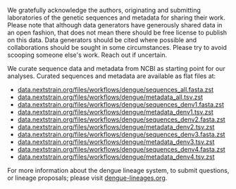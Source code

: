 We gratefully acknowledge the authors, originating and submitting laboratories of the genetic sequences and metadata for sharing their work. Please note that although data generators have generously shared data in an open fashion, that does not mean there should be free license to publish on this data. Data generators should be cited where possible and collaborations should be sought in some circumstances. Please try to avoid scooping someone else's work. Reach out if uncertain.

We curate sequence data and metadata from NCBI as starting point for our analyses. Curated sequences and metadata are available as flat files at:

* [data.nextstrain.org/files/workflows/dengue/sequences_all.fasta.zst](https://data.nextstrain.org/files/workflows/dengue/sequences_all.fasta.zst)
* [data.nextstrain.org/files/workflows/dengue/metadata_all.tsv.zst](https://data.nextstrain.org/files/workflows/dengue/metadata_all.tsv.zst)
* [data.nextstrain.org/files/workflows/dengue/sequences_denv1.fasta.zst](https://data.nextstrain.org/files/workflows/dengue/sequences_denv1.fasta.zst)
* [data.nextstrain.org/files/workflows/dengue/metadata_denv1.tsv.zst](https://data.nextstrain.org/files/workflows/dengue/metadata_denv1.tsv.zst)
* [data.nextstrain.org/files/workflows/dengue/sequences_denv2.fasta.zst](https://data.nextstrain.org/files/workflows/dengue/sequences_denv2.fasta.zst)
* [data.nextstrain.org/files/workflows/dengue/metadata_denv2.tsv.zst](https://data.nextstrain.org/files/workflows/dengue/metadata_denv2.tsv.zst)
* [data.nextstrain.org/files/workflows/dengue/sequences_denv3.fasta.zst](https://data.nextstrain.org/files/workflows/dengue/sequences_denv3.fasta.zst)
* [data.nextstrain.org/files/workflows/dengue/metadata_denv3.tsv.zst](https://data.nextstrain.org/files/workflows/dengue/metadata_denv3.tsv.zst)
* [data.nextstrain.org/files/workflows/dengue/sequences_denv4.fasta.zst](https://data.nextstrain.org/files/workflows/dengue/sequences_denv4.fasta.zst)
* [data.nextstrain.org/files/workflows/dengue/metadata_denv4.tsv.zst](https://data.nextstrain.org/files/workflows/dengue/metadata_denv4.tsv.zst)

For more information about the dengue lineage system, to submit questions, or lineage proposals; please visit [dengue-lineages.org](https://dengue-lineages.org/). 